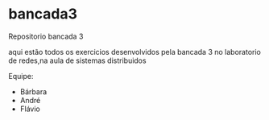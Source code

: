 bancada3
========

Repositorio bancada 3

aqui estão todos os exercicios desenvolvidos pela bancada 3 no laboratorio de redes,na aula de sistemas distribuidos

Equipe:

- Bárbara
- André 
- Flávio
